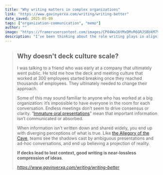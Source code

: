 ```yaml
---
title: "Why writing matters in complex organizations"
link: "https://www.gavinyerxa.com/writing/writing-better"
date_saved: 2025-05-09
tags: ["organization-communication", "memo"]
author: ""
image: "https://framerusercontent.com/images/CP04Wa16tMxDMvR6GRJSBbkM7Vs.png"
description: "I’ve been thinking about the role writing plays in aligning people and making good decisions. I wanted to unpack my thoughts around the challenges that slide/deck oriented organizations face as they hit scale and grapple with increasing complexity."
---
```


<blockquote class="quoteback" darkmode="" data-title="Why%20writing%20matters%20in%20complex%20organizations" data-author="" cite="https://www.gavinyerxa.com/writing/writing-better">
<h2 class="framer-text framer-styles-preset-1zfy4p">Why doesn't deck culture scale?&nbsp;</h2><p class="framer-text framer-styles-preset-6l9gfo">I was talking to a friend who was early at a company that ultimately went public. He told me how the deck and meeting culture that worked at 300 employees started breaking once they reached thousands of employees. They ultimately needed to change their approach.</p><p class="framer-text framer-styles-preset-6l9gfo">Some of this may sound familiar to anyone who has worked at a big organization: it’s impossible to have everyone in the room for each conversation. Endless meetings don’t seem to drive consensus or clarity. “<a class="framer-text framer-styles-preset-1wicq5s" href="https://sriramk.com/memos/completed-staff-work-thomas-watson-jr-ibm.pdf" rel="noopener" target="_blank">Immature oral presentations</a>” mean that important information isn’t communicated or absorbed. </p><p class="framer-text framer-styles-preset-6l9gfo">When information isn't written down and shared widely, you end up with diverging perceptions of what is true. Like <a class="framer-text framer-styles-preset-1wicq5s" href="https://scholar.harvard.edu/files/seyer/files/plato_republic_514b-518d_allegory-of-the-cave.pdf" rel="noopener" target="_blank">the Allegory of the Cave</a>, teams see the shadows cast by ambiguous presentations and ad-hoc conversations, and end up believing a projection of reality.</p><p class="framer-text framer-styles-preset-6l9gfo"><strong class="framer-text">If decks lead to lost context, good writing is near-lossless compression of ideas</strong>.</p>
<footer> <cite><a href="https://www.gavinyerxa.com/writing/writing-better">https://www.gavinyerxa.com/writing/writing-better</a></cite></footer>
</blockquote>
<script note="" src="https://cdn.jsdelivr.net/gh/Blogger-Peer-Review/quotebacks@1/quoteback.js"></script>